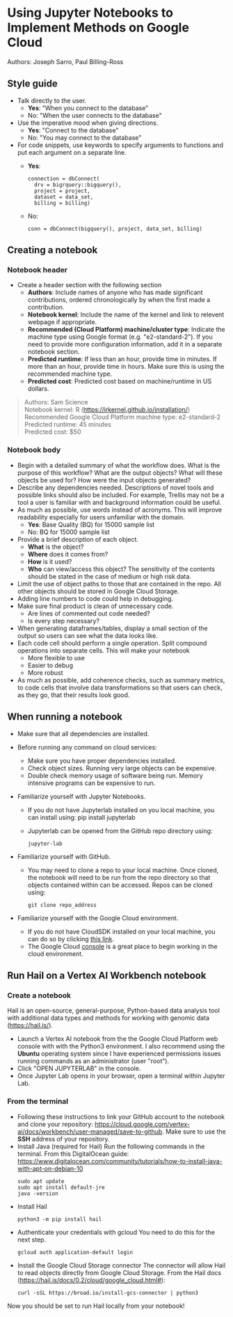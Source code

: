 # Using Jupyter Notebooks to Implement Methods on Google Cloud
Authors: Joseph Sarro, Paul Billing-Ross

## Style guide
* Talk directly to the user.
  * **Yes**: "When you connect to the database"
  * No:  "When the user connects to the database"
* Use the imperative mood when giving directions.
  * **Yes**: "Connect to the database"
  * No: "You may connect to the database"
* For code snippets, use keywords to specify arguments to functions and put each argument on a separate line.
  * **Yes**:
    
        connection = dbConnect(  
          drv = bigrquery::bigquery(),  
          project = project,  
          dataset = data_set,  
          billing = billing)  
  * No:
    
        conn = dbConnect(bigquery(), project, data_set, billing)

## Creating a notebook
### Notebook header
* Create a header section with the following section
  * **Authors**: Include names of anyone who has made significant contributions, ordered chronologically by when the first made a contribution.
  * **Notebook kernel**: Include the name of the kernel and link to relevent webpage if appropriate.
  * **Recommended (Cloud Platform) machine/cluster type**: Indicate the machine type using Google format (e.g. "e2-standard-2"). If you need to provide more configuration information, add it in a separate notebook section.
  * **Predicted runtime**: If less than an hour, provide time in minutes. If more than an hour, provide time in hours. Make sure this is using the recommended machine type.
  * **Predicted cost**: Predicted cost based on machine/runtime in US dollars.

 > Authors: Sam Science  
 > Notebook kernel: R (https://irkernel.github.io/installation/)  
 > Recommended Google Cloud Platform machine type: e2-standard-2  
 > Predicted runtime: 45 minutes  
 > Predicted cost: $50  

### Notebook body
* Begin with a detailed summary of what the workflow does. What is the purpose of this workflow? What are the output objects? What will these objects be used for? How were the input objects generated?
* Describe any dependencies needed. Descriptions of novel tools and possible links should also be included. For example, Trellis may not be a tool a user is familiar with and background information could be useful.
* As much as possible, use words instead of acronyms. This will improve readability especially for users unfamiliar with the domain.
  * **Yes**: Base Quality (BQ) for 15000 sample list
  * No: BQ for 15000 sample list
* Provide a brief description of each object.
  * **What** is the object?
  * **Where** does it comes from?
  * **How** is it used?
  * **Who** can view/access this object? The sensitivity of the contents should be stated in the case of medium or high risk data.
* Limit the use of object paths to those that are contained in the repo. All other objects should be stored in Google Cloud Storage.
* Adding line numbers to code could help in debugging.
* Make sure final product is clean of unnecessary code.
  * Are lines of commented out code needed?
  * Is every step necessary?
* When generating dataframes/tables, display a small section of the output so users can see what the data looks like.
* Each code cell should perform a single operation. Split compound operations into separate cells. This will make your notebook
  * More flexible to use
  * Easier to debug
  * More robust
* As much as possible, add coherence checks, such as summary metrics, to code cells that involve data transformations so that users can check, as they go, that their results look good.

## When running a notebook
* Make sure that all dependencies are installed.
* Before running any command on cloud services:
  * Make sure you have proper dependencies installed.
  * Check object sizes. Running very large objects can be expensive.
  * Double check memory usage of software being run. Memory intensive programs can be expensive to run.
* Familiarize yourself with Jupyter Notebooks.
  * If you do not have Jupyterlab installed on you local machine, you can install using: pip install jupyterlab
  * Jupyterlab can be opened from the GitHub repo directory using:

    ```
    jupyter-lab
    ```

* Familiarize yourself with GitHub.
  * You may need to clone a repo to your local machine. Once cloned, the notebook will need to be run from the repo directory so that objects contained within can be accessed. Repos can be cloned using:

    ```
    git clone repo_address
    ```
    
* Familiarize yourself with the Google Cloud environment.
  * If you do not have CloudSDK installed on your local machine, you can do so by clicking [this link](https://cloud.google.com/sdk/docs/install).
  * The Google Cloud [console](console.cloud.google.com) is a great place to begin working in the cloud environment.

## Run Hail on a Vertex AI Workbench notebook
### Create a notebook
Hail is an open-source, general-purpose, Python-based data analysis tool with additional data types and methods for working with genomic data (https://hail.is/).
* Launch a Vertex AI notebook from the the Google Cloud Platform web console with with the Python3 environment. I also recommend using the **Ubuntu** operating system since I have experienced permissions issues running commands as an administrator (user "root").
* Click "OPEN JUPYTERLAB" in the console.
* Once Jupyter Lab opens in your browser, open a terminal within Jupyter Lab.

### From the terminal
* Following these instructions to link your GitHub account to the notebook and clone your repository: 
  https://cloud.google.com/vertex-ai/docs/workbench/user-managed/save-to-github. Make sure to use the **SSH** address of your repository.
* Install Java (required for Hail)
Run the following commands in the terminal. From this DigitalOcean guide:  
https://www.digitalocean.com/community/tutorials/how-to-install-java-with-apt-on-debian-10
    ```
    sudo apt update  
    sudo apt install default-jre  
    java -version
    ```
* Install Hail
    ```
    python3 -m pip install hail
    ```
* Authenticate your credentials with gcloud
You need to do this for the next step.
    ```
    gcloud auth application-default login
    ```
* Install the Google Cloud Storage connector
The connector will allow Hail to read objects directly from Google Cloud Storage. From the Hail docs (https://hail.is/docs/0.2/cloud/google_cloud.html#):
    ```
    curl -sSL https://broad.io/install-gcs-connector | python3
    ```
Now you should be set to run Hail locally from your notebook!
